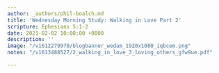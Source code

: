 ```yaml
---
author: _authors/phil-boalch.md
title: 'Wednesday Morning Study: Walking in Love Part 2'
scripture: Ephesians 5:1-2
date: 2021-02-02 10:00:00 +0000
description: ''
image: "/v1612279970/blogbanner_wedam_1920x1080_iqbcem.png"
notes: "/v1613488527/2_walking_in_love_3_loving_others_gfw9ue.pdf"

---
```

